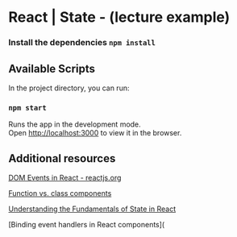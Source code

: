# React | State - (lecture example)


### Install the dependencies `npm install`


## Available Scripts

In the project directory, you can run:

### `npm start`

Runs the app in the development mode.<br>
Open [http://localhost:3000](http://localhost:3000) to view it in the browser.


## Additional resources



[DOM Events in React -  reactjs.org](https://reactjs.org/docs/events.html)



[Function vs. class components](https://medium.com/@Zwenza/functional-vs-class-components-in-react-231e3fbd7108)



[Understanding the Fundamentals of State in React](https://medium.com/the-andela-way/understanding-the-fundamentals-of-state-in-react-79c711be677f)



[Binding event handlers in React components](